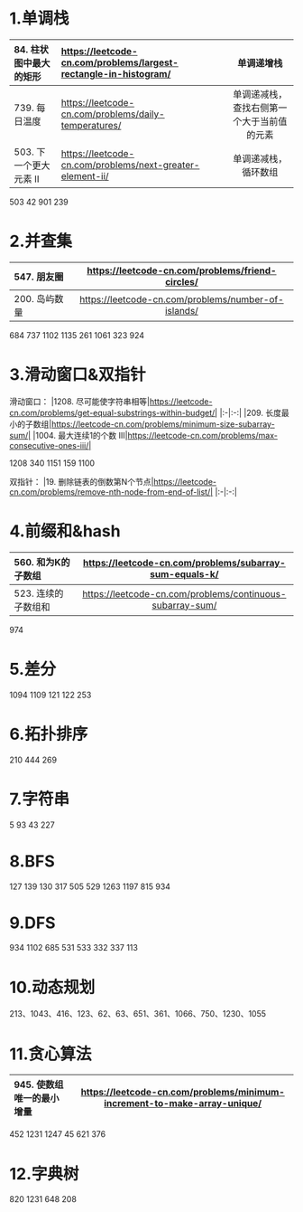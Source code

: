 # 1.单调栈

|84. 柱状图中最大的矩形|https://leetcode-cn.com/problems/largest-rectangle-in-histogram/|单调递增栈|
|:-|:-|:-:|
|739. 每日温度|https://leetcode-cn.com/problems/daily-temperatures/|单调递减栈，查找右侧第一个大于当前值的元素|
|503. 下一个更大元素 II|https://leetcode-cn.com/problems/next-greater-element-ii/|单调递减栈，循环数组|

503
42
901
239

# 2.并查集
|547. 朋友圈|https://leetcode-cn.com/problems/friend-circles/|
|:-|:-:|
|200. 岛屿数量|https://leetcode-cn.com/problems/number-of-islands/|

684
737
1102
1135
261
1061
323
924

# 3.滑动窗口&双指针
滑动窗口：
|1208. 尽可能使字符串相等|https://leetcode-cn.com/problems/get-equal-substrings-within-budget/|
|:-|:-:|
|209. 长度最小的子数组|https://leetcode-cn.com/problems/minimum-size-subarray-sum/|
|1004. 最大连续1的个数 III|https://leetcode-cn.com/problems/max-consecutive-ones-iii/|

1208
340
1151
159
1100

双指针：
|19. 删除链表的倒数第N个节点|https://leetcode-cn.com/problems/remove-nth-node-from-end-of-list/|
|:-|:-:|

# 4.前缀和&hash
|560. 和为K的子数组|https://leetcode-cn.com/problems/subarray-sum-equals-k/|
|:-|:-:|
|523. 连续的子数组和|https://leetcode-cn.com/problems/continuous-subarray-sum/|

974

# 5.差分
1094
1109
121
122
253

# 6.拓扑排序
210
444
269

# 7.字符串
5
93
43
227

# 8.BFS
127
139
130
317
505
529
1263
1197
815
934

# 9.DFS
934
1102
685
531
533
332
337
113

# 10.动态规划
213、1043、416、123、62、63、651、361、1066、750、1230、1055

# 11.贪心算法
|945. 使数组唯一的最小增量|https://leetcode-cn.com/problems/minimum-increment-to-make-array-unique/|
|:-|:-:|

452
1231
1247
45
621
376

# 12.字典树
820
1231
648
208
